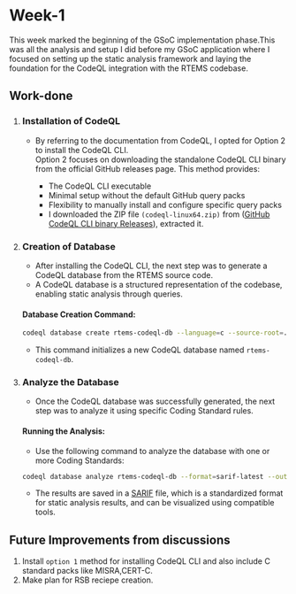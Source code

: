 # Week-1

This week marked the beginning of the GSoC implementation phase.This was all the analysis and setup I did before my GSoC application where I focused on setting up the static analysis framework and laying the foundation for the CodeQL integration with the RTEMS codebase.

## Work-done

1.  ### Installation of CodeQL 
    - By referring to the documentation from CodeQL, I opted for Option 2 to install the CodeQL CLI.                    
    Option 2 focuses on downloading the standalone CodeQL CLI binary from the official GitHub releases page. This method provides:

        -  The CodeQL CLI executable
        -  Minimal setup without the default GitHub query packs
        -  Flexibility to manually install and configure specific query packs
        -  I downloaded the ZIP file `(codeql-linux64.zip)` from ([GitHub CodeQL CLI binary Releases](https://github.com/github/codeql-cli-binaries/releases)), extracted it.

2.  ### Creation of Database
    - After installing the CodeQL CLI, the next step was to generate a CodeQL database from the RTEMS source code.
    - A CodeQL database is a structured representation of the codebase, enabling static analysis through queries.

    #### Database Creation Command:
    ```bash
    codeql database create rtems-codeql-db --language=c --source-root=.
    ```
    - This command initializes a new CodeQL database named `rtems-codeql-db`.

3.  ### Analyze the Database 
    - Once the CodeQL database was successfully generated, the next step was to analyze it using specific Coding Standard rules.

    #### Running the Analysis:
    - Use the following command to analyze the database with one or more Coding Standards:
    ```bash
    codeql database analyze rtems-codeql-db --format=sarif-latest --output=codeql-report.sarif
    ```
    - The results are saved in a [SARIF](https://sarifweb.azurewebsites.net/) file, which is a standardized format for static analysis results, and can be visualized using compatible tools.

## Future Improvements from discussions

1.  Install `option 1` method for installing CodeQL CLI and also include C standard packs like MISRA,CERT-C. 
2.  Make plan for RSB reciepe creation.  



